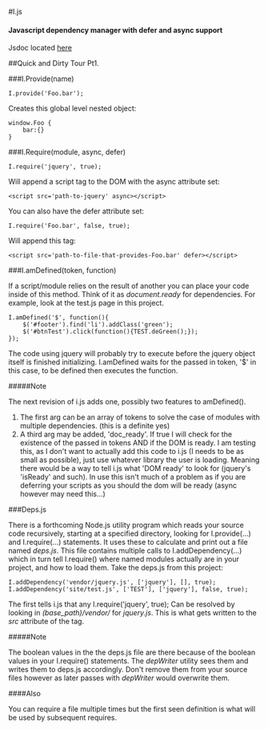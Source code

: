 #I.js
#### Javascript dependency manager with defer and async support 

Jsdoc located [here](http://idoc.robrobbins.info)

##Quick and Dirty Tour Pt1.

###I.Provide(name)

    I.provide('Foo.bar');

Creates this global level nested object:

    window.Foo {
        bar:{}    
    }

###I.Require(module, async, defer)

    I.require('jquery', true);

Will append a script tag to the DOM with the async attribute set:

    <script src='path-to-jquery' async></script>

You can also have the defer attribute set:

    I.require('Foo.bar', false, true);

Will append this tag:

    <script src='path-to-file-that-provides-Foo.bar' defer></script>

###I.amDefined(token, function)

If a script/module relies on the result of another you can place your code
inside of this method. Think of it as *document.ready* for dependencies. For
example, look at the test.js page in this project.

    I.amDefined('$', function(){
        $('#footer').find('li').addClass('green');
        $('#btnTest').click(function(){TEST.deGreen();});
    });

The code using jquery will probably try to execute before the jquery
object itself is finished initializing. I.amDefined waits for the passed in token, 
'$' in this case, to be defined then executes the function.

#####Note

The next revision of i.js adds one, possibly two features to amDefined().

1. The first arg can be an array of tokens to solve the case of modules with
   multiple dependencies. (this is a definite yes)
2. A third arg may be added, 'doc_ready'. If true I will check for the existence of
   the passed in tokens AND if the DOM is ready. I am testing this, as I don't 
   want to actually add this code to i.js (I needs to be as small as possible), 
   just use whatever library the user is loading. Meaning there would be a way
   to tell i.js what 'DOM ready' to look for (jquery's 'isReady' and such). In
   use this isn't much of a problem as if you are deferring your scripts as you
   should the dom will be ready (async however may need this...)

###Deps.js

There is a forthcoming Node.js utility program which reads your source code
recursively, starting at a specified directory, 
looking for I.provide(...) and I.require(...) statements. It uses these to
calculate and print out a file named *deps.js*. This file contains multiple
calls to I.addDependency(...) which in turn tell I.require() where named
modules actually are in your project, and how to load them. 
Take the deps.js from this project:

    I.addDependency('vendor/jquery.js', ['jquery'], [], true);
    I.addDependency('site/test.js', ['TEST'], ['jquery'], false, true);

The first tells i.js that any 
    I.require('jquery', true);
Can be resolved by looking in *(base_path)/vendor/* for *jquery.js*. This is
what gets written to the *src* attribute of the tag. 

#####Note

The boolean values in the the deps.js file are there because of the boolean
values in your I.require() statements. The *depWriter* utility sees them and
writes them to deps.js accordingly. Don't remove them from your source files
however as later passes with *depWriter* would overwrite them.

####Also

You can require a file multiple times but the first seen definition is what
will be used by subsequent requires.


